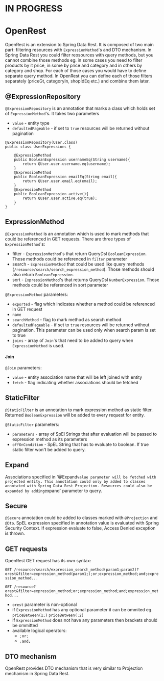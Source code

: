# IN PROGRESS 

# OpenRest

OpenRest is an extension to Spring Data Rest. It is composed of two main part: filtering resources with `ExpressionMethod`'s and DTO mechanism. In Spring Data Rest you could filter reosources with query methods, but you cannot combine those methods eg. in some cases you need to filter products by it price, in some by price and category and in others by category and shop. For each of those cases you would have to define separate query method. In OpenRest you can define each of those filters separately (priceGt, categoryIn, shopIdEq etc.) and combine them later. 

## @ExpressionRepository

`@ExpressionRepository` is an annotation that marks a class which holds set of `ExpressionMethod`'s. It takes two parameters 

- `value` - entity type
- `defaultedPageable` - if set to `true` resources will be returned without pagination

```
@ExpressionRepository(User.class)
public class UserExpressions {

    @ExpressionMethod
  	public BooleanExpression usernameEq(String username){
  		return QUser.user.username.eq(username);
  	}
  	@ExpressionMethod
  	public BooleanExpression emailEq(String email){
  		return QUser.user.email.eq(email);
  	}
  	@ExpressionMethod
  	public BooleanExpression active(){
  		return QUser.user.active.eq(true);
  	}
}
```

## ExpressionMethod

`@ExpressionMethod` is an annotation which is used to mark methods that could be referenced in GET requests. There are three types of `ExpressionMethod`'s:

- filter - `ExpressionMethod`'s that return QueryDsl `BooleanExpression`. Those methods could be referenced in `filter` parameter
- search - `ExpressionMethod` that could be used like query methods (`/resource/search/search_expression_method`). Those methods should also return `BooleanExpression`.
- sort - `ExpressionMethod`'s that returns QueryDsl `NumberExpression`. Those methods could be referenced in sort parameter

`@ExpressionMethod` parameters:
- `exported` - flag which indicates whether a method could be referenced in GET request
- `name`
- `searchMethod` - flag to mark method as search method
- `defaultedPageable` - if set to `true` resources will be returned without pagination. This parameter can be used only when search param is set to true
- `joins` - array of `Join`'s that need to be added to query when `ExpressionMethod` is used.

#### Join

`@Join` parameters:

- `value` - entity association name that will be left joined with entity
- `fetch` - flag indicating whether associations should be fetched

## StaticFilter

`@StaticFilter` is an annotation to mark expression method as static filter. Returned `BooleanExpression` will be added to every request for entity.

`@StaticFilter` parameters:

- `parameters` - array of SpEl Strings that after evaluation will be passed to expression method as its parameters
- `offOnCondition` - SpEL String that has to evaluate to boolean. If true static filter won't be added to query. 

## Expand

Associations specified in '@Expand` value parameter will be fetched with projected entity. This annotation could only by added to classes annotated with Spring Data Rest Projection. Resources could also be expanded by adding `expand` parameter to query.

## Secure

`@Secure` annotation could be added to classes marked with `@Projection` and `@Dto`. SpEL expression specified in annotation value is evaluated with Spring Security Context. If expression evaluate to false, Access Denied exception is thrown.

## GET requests

OpenRest GET request has its own syntax:

`GET /resource/search/expression_search_method(param1;param2)?orest&filter=expression_method(param1;);or;expression_method;and;expression_method...`

`GET /resource?orest&filter=expression_method;or;expression_method;and;expression_method...`

- `orest` parameter is non-optional
- if `ExpressionMethod` has any optional parameter it can be ommited eg. `priceBetween(1;)` `priceBetween(;2)`
- if `ExpressionMethod` does not have any parameters then brackets should be ommitted
- available logical operators:
  - `;or;`
  - `;and;`

## DTO mechanism

OpenRest provides DTO mechanism that is very similar to Projection mechanism in Spring Data Rest. 







